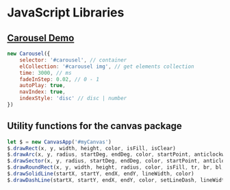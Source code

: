 # JavaScript Libraries

## [Carousel Demo](https://lencx.github.io/demo/carousel/)

```js
new Carousel({
    selector: '#carousel', // container
    elCollection: '#carousel img', // get elements collection
    time: 3000, // ms
    fadeInStep: 0.02, // 0 - 1
    autoPlay: true,
    navIndex: true,
    indexStyle: 'disc' // disc | number
})
```

## Utility functions for the canvas package

```js
let $ = new CanvasApp('#myCanvas')
$.drawRect(x, y, width, height, color, isFill, isClear)
$.drawArc(x, y, radius, startDeg, endDeg, color, startPoint, anticlockwise, isFill, isOnlyArc)
$.drawSector(x, y, radius, startDeg, endDeg, color, startPoint, anticlockwise, isFill)
$.drawRoundRect(x, y, width, height, radius, color, isFill, tr, br, bl, tl)
$.drawSolidLine(startX, startY, endX, endY, lineWidth, color)
$.drawDashLine(startX, startY, endX, endY, color, setLineDash, lineWidth, lineCap)
```